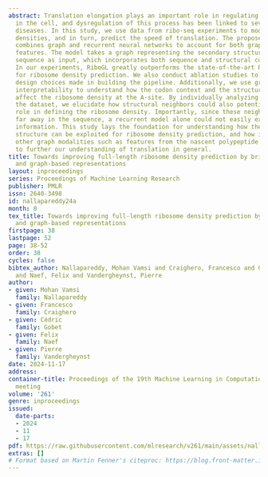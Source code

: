 ```yaml
---
abstract: Translation elongation plays an important role in regulating protein concentrations
  in the cell, and dysregulation of this process has been linked to several human
  diseases. In this study, we use data from ribo-seq experiments to model ribosome
  densities, and in turn, predict the speed of translation. The proposed method, RiboGL,
  combines graph and recurrent neural networks to account for both graph and sequence-based
  features. The model takes a graph representing the secondary structure of the mRNA
  sequence as input, which incorporates both sequence and structural codon neighbors.
  In our experiments, RiboGL greatly outperforms the state-of-the-art RiboMIMO model
  for ribosome density prediction. We also conduct ablation studies to justify the
  design choices made in building the pipeline. Additionally, we use gradient-based
  interpretability to understand how the codon context and the structural neighbors
  affect the ribosome density at the A-site. By individually analyzing the genes in
  the dataset, we elucidate how structural neighbors could also potentially play a
  role in defining the ribosome density. Importantly, since these neighbors can be
  far away in the sequence, a recurrent model alone could not easily extract this
  information. This study lays the foundation for understanding how the mRNA secondary
  structure can be exploited for ribosome density prediction, and how in the future
  other graph modalities such as features from the nascent polypeptide can be used
  to further our understanding of translation in general.
title: Towards improving full-length ribosome density prediction by bridging sequence
  and graph-based representations
layout: inproceedings
series: Proceedings of Machine Learning Research
publisher: PMLR
issn: 2640-3498
id: nallapareddy24a
month: 0
tex_title: Towards improving full-length ribosome density prediction by bridging sequence
  and graph-based representations
firstpage: 38
lastpage: 52
page: 38-52
order: 38
cycles: false
bibtex_author: Nallapareddy, Mohan Vamsi and Craighero, Francesco and Gobet, C\'edric
  and Naef, Felix and Vandergheynst, Pierre
author:
- given: Mohan Vamsi
  family: Nallapareddy
- given: Francesco
  family: Craighero
- given: Cédric
  family: Gobet
- given: Felix
  family: Naef
- given: Pierre
  family: Vandergheynst
date: 2024-11-17
address:
container-title: Proceedings of the 19th Machine Learning in Computational Biology
  meeting
volume: '261'
genre: inproceedings
issued:
  date-parts:
  - 2024
  - 11
  - 17
pdf: https://raw.githubusercontent.com/mlresearch/v261/main/assets/nallapareddy24a/nallapareddy24a.pdf
extras: []
# Format based on Martin Fenner's citeproc: https://blog.front-matter.io/posts/citeproc-yaml-for-bibliographies/
---
```

